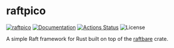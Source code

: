 raftpico
========

[![raftpico](https://img.shields.io/crates/v/raftpico.svg)](https://crates.io/crates/raftpico)
[![Documentation](https://docs.rs/raftpico/badge.svg)](https://docs.rs/raftpico)
[![Actions Status](https://github.com/sile/raftpico/workflows/CI/badge.svg)](https://github.com/sile/raftpico/actions)
![License](https://img.shields.io/crates/l/raftpico)

A simple Raft framework for Rust built on top of the [raftbare](https://github.com/sile/raftbare) crate.
